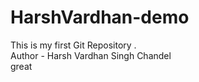 # HarshVardhan-demo
This is my first Git  Repository .
<br>
Author - Harsh Vardhan Singh Chandel 
<br>
great
